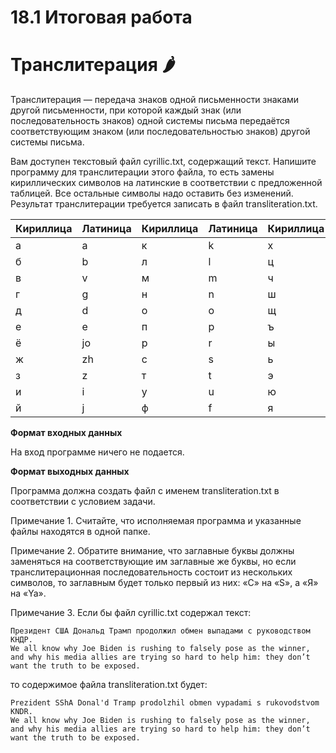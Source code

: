 # 18.1 Итоговая работа

# Транслитерация 🌶️

Транслитерация — передача знаков одной письменности знаками другой письменности, при которой каждый знак (или
последовательность знаков) одной системы письма передаётся соответствующим знаком (или последовательностью знаков)
другой системы письма.

Вам доступен текстовый файл cyrillic.txt, содержащий текст. Напишите программу для транслитерации этого файла, то есть
замены кириллических символов на латинские в соответствии с предложенной таблицей. Все остальные символы надо оставить
без изменений. Результат транслитерации требуется записать в файл transliteration.txt.

|Кириллица|    Латиница|    Кириллица|    Латиница|    Кириллица|    Латиница|
| --- | --- | --- | --- | --- | --- |
|а|    a|    к|    k|    х|    h|
|б|    b|    л|    l|    ц|    c|
|в|    v|    м|    m|    ч|    ch|
|г|    g|    н|    n|    ш|    sh|
|д|    d|    о|    o|    щ|    shh|
|е|    e|    п|    p|    ъ|    *|
|ё|    jo|    р|    r|    ы|    y|
|ж|    zh|    с|    s|    ь|    '|
|з|    z|    т|    t|    э|    je|
|и|    i|    у|    u|    ю|    ju|
|й|    j|    ф|    f|    я|    ya|

**Формат входных данных**

На вход программе ничего не подается.

**Формат выходных данных**

Программа должна создать файл с именем transliteration.txt в соответствии с условием задачи.

Примечание 1. Считайте, что исполняемая программа и указанные файлы находятся в одной папке.

Примечание 2. Обратите внимание, что заглавные буквы должны заменяться на соответствующие им заглавные же буквы, но если
транслитерационная последовательность состоит из нескольких символов, то заглавным будет только первый из них: «С» на
«S», а «Я» на «Ya».

Примечание 3. Если бы файл cyrillic.txt содержал текст:

```
Президент США Дональд Трамп продолжил обмен выпадами с руководством КНДР.
We all know why Joe Biden is rushing to falsely pose as the winner, and why his media allies are trying so hard to help him: they don’t want the truth to be exposed.
```

то содержимое файла transliteration.txt будет:

```
Prezident SShA Donal'd Tramp prodolzhil obmen vypadami s rukovodstvom KNDR.
We all know why Joe Biden is rushing to falsely pose as the winner, and why his media allies are trying so hard to help him: they don’t want the truth to be exposed.
```